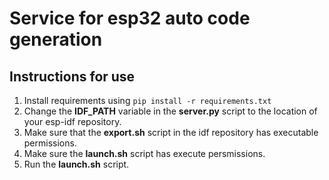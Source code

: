 # Service for esp32 auto code generation

## Instructions for use
1. Install requirements using `pip install -r requirements.txt`
2. Change the **IDF_PATH** variable in the **server.py** script to the location of your esp-idf repository.
3. Make sure that the **export.sh** script in the idf repository has executable permissions.
4. Make sure the **launch.sh** script has execute persmissions.
5. Run the **launch.sh** script. 